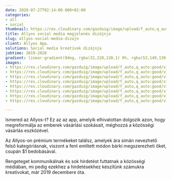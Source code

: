 ```yaml
---
date: 2020-07-27T02:14:00.000+02:00
categories:
- all
- social
thumbnail: https://res.cloudinary.com/gazduig/image/upload/f_auto,q_auto:good/v1595856636/cms/HD-1_lwmfi3.png
title: Allyos social media megjelenés dizájnja
slug: allyos-social-media-dizajn
client: Allyos App.
solutions: Social media kreatívok dizájnja
jobtime: 2019-2020
gradient: linear-gradient(0deg, rgba(32,228,120,1) 0%, rgba(53,149,130,0) 45%)
images:
- https://res.cloudinary.com/gazduig/image/upload/f_auto,q_auto:good/v1595808920/cms/Frame_54_gphrn1.webp
- https://res.cloudinary.com/gazduig/image/upload/f_auto,q_auto:good/v1595808920/cms/Frame_53_cdf87v.webp
- https://res.cloudinary.com/gazduig/image/upload/f_auto,q_auto:good/v1595808920/cms/Frame_52_g1ycss.webp
- https://res.cloudinary.com/gazduig/image/upload/f_auto,q_auto:good/v1595808920/cms/Frame_51_uzgkn0.webp
- https://res.cloudinary.com/gazduig/image/upload/f_auto,q_auto:good/v1595808920/cms/Frame_50_hqjnnt.webp
- https://res.cloudinary.com/gazduig/image/upload/f_auto,q_auto:good/v1595808920/cms/Frame_49_poc3kf.webp
- https://res.cloudinary.com/gazduig/image/upload/f_auto,q_auto:good/v1595808920/cms/Frame_48_vqk8vz.webp
- https://res.cloudinary.com/gazduig/image/upload/f_auto,q_auto:good/v1595808919/cms/Frame_47_uwq7z3.webp

---
```

Ismered az Allyos-t? Ez az az app, amelyik elhivatottan dolgozik azon, hogy megreformálja az emberek vásárlási szokásait, méghozzá a közösségi vásárlás eszközével.

Az Allyos-on prémium termékeket találsz, amelyek ára simán nevezhető felső kategóriásnak, viszont a fent említett módon bárki megszerezheti őket, csupán $1 bedobásával.

Rengeteget kommunikálnak és sok hirdetést futtatnak a közösségi médiában, mi pedig ezekhez a hirdetésekhez készítünk számukra kreatívokat, már 2019 decembere óta.